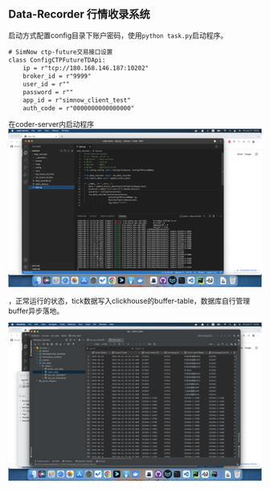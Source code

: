 ## Data-Recorder 行情收录系统

启动方式配置config目录下账户密码，使用`python task.py`启动程序。
```
# SimNow ctp-future交易接口设置
class ConfigCTPFutureTDApi:
    ip = r"tcp://180.168.146.187:10202"
    broker_id = r"9999"
    user_id = r""
    password = r""
    app_id = r"simnow_client_test"
    auth_code = r"0000000000000000"
```

在coder-server内启动程序
![avatar](https://github.com/dybeta2021/MyOTP/blob/main/app/data_recorder/images/fig1.png)

，正常运行的状态，tick数据写入clickhouse的buffer-table，数据库自行管理buffer异步落地。

![avatar](https://github.com/dybeta2021/MyOTP/blob/main/app/data_recorder/images/fig2.png)